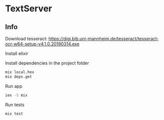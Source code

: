 # TextServer

## Info

Download tesseract:
<https://digi.bib.uni-mannheim.de/tesseract/tesseract-ocr-w64-setup-v4.1.0.20190314.exe>

Install elixir

Install dependencies in the project folder

```sh
mix local.hex
mix deps.get
```

Run app

```sh
iex -S mix
```

Run tests

```sh
mix test
```
